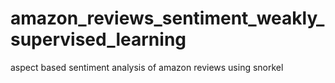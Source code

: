 # amazon_reviews_sentiment_weakly_supervised_learning
aspect based sentiment analysis of amazon reviews using snorkel 
